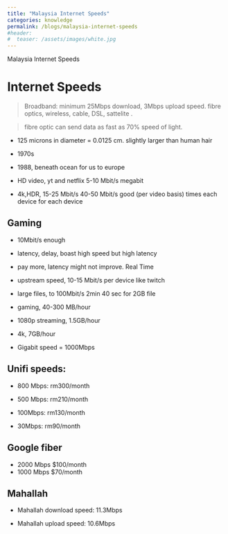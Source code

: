 ```yaml
---
title: "Malaysia Internet Speeds"
categories: knowledge
permalink: /blogs/malaysia-internet-speeds
#header:
#  teaser: /assets/images/white.jpg
---
```


Malaysia Internet Speeds

# Internet Speeds

> Broadband: minimum 25Mbps download, 3Mbps upload speed. fibre optics, wireless, cable, DSL, sattelite .

> fibre optic can send data as fast as 70% speed of light.

- 125 microns in diameter = 0.0125 cm. slightly larger than human hair
- 1970s
- 1988, beneath ocean for us to europe

- HD video, yt and netflix 5-10 Mbit/s megabit

- 4k,HDR, 15-25 Mbit/s 40-50 Mbit/s good (per video basis) times each device for each device

## Gaming

- 10Mbit/s enough

- latency, delay, boast high speed but high latency

- pay more, latency might not improve. Real Time

- upstream speed, 10-15 Mbit/s per device like twitch

- large files, to 100Mbit/s 2min 40 sec for 2GB file

- gaming, 40-300 MB/hour

- 1080p streaming, 1.5GB/hour

- 4k, 7GB/hour

- Gigabit speed = 1000Mbps

## Unifi speeds: 

- 800 Mbps: rm300/month

- 500 Mbps: rm210/month

- 100Mbps: rm130/month

- 30Mbps: rm90/month

## Google fiber

- 2000 Mbps $100/month
- 1000 Mbps $70/month

## Mahallah
- Mahallah download speed: 11.3Mbps

- Mahallah upload speed: 10.6Mbps